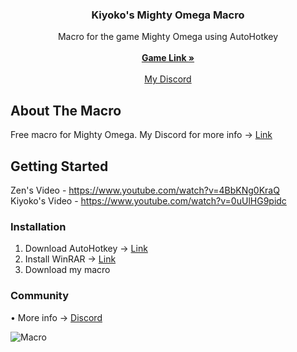 <div id="top"></div>

<h3 align="center">Kiyoko's Mighty Omega Macro</h3>

  <p align="center">
    Macro for the game Mighty Omega using AutoHotkey
    <br />
    <br />
    <a href="https://www.roblox.com/games/4878988249"><strong>Game Link »</strong></a>
    <br />
    <br />
    <a href="https://discord.gg/RCc6ntue5j">My Discord</a>
  </p>
</div>








## About The Macro
Free macro for Mighty Omega. My Discord for more info → [Link](https://discord.gg/RCc6ntue5j)





<!-- GETTING STARTED -->
## Getting Started

Zen's Video - https://www.youtube.com/watch?v=4BbKNg0KraQ
<br />
Kiyoko's Video - https://www.youtube.com/watch?v=0uUlHG9pidc



### Installation

1. Download AutoHotkey → [Link](https://www.autohotkey.com/)
2. Install WinRAR → [Link](https://www.win-rar.com/start.html?&L=0)
3. Download my macro

### Community
   • More info → [Discord](https://discord.gg/RCc6ntue5j)

![Macro](https://cdn.discordapp.com/attachments/805554377745235974/1217181582343934072/kiyokothumbnail.png?ex=660317af&is=65f0a2af&hm=d94644e71569f317f3eb6d80d5661d99a1d9828355e5255b1530761042dbd4d9&)



